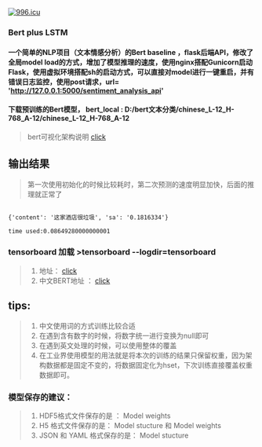 

[![996.icu](https://img.shields.io/badge/link-996.icu-red.svg)](https://996.icu)


### Bert plus LSTM
#### 一个简单的NLP项目（文本情感分析）的Bert baseline ，flask后端API，修改了全局model load的方式，增加了模型推理的速度，使用nginx搭配Gunicorn启动Flask，使用虚拟环境搭配sh的启动方式，可以直接对model进行一键重启，并有错误日志监控，使用post请求，url= 'http://127.0.0.1:5000/sentiment_analysis_api'



#### 下载预训练的Bert模型， bert_local :  D:/bert文本分类/chinese_L-12_H-768_A-12/chinese_L-12_H-768_A-12

> bert可视化架构说明  [click](http://jalammar.github.io/illustrated-transformer/)
 
## 输出结果
> 第一次使用初始化的时候比较耗时，第二次预测的速度明显加快，后面的推理就正常了

```

{'content': '这家酒店很垃圾', 'sa': '0.1816334'}

time used:0.08649280000000001

```

### tensorboard 加载 >tensorboard --logdir=tensorboard
> 1. 地址： [click](http://carrychang:6006/ )
> 2. 中文BERT地址 ： [click](https://storage.googleapis.com/bert_models/2018_11_03/chinese_L-12_H-768_A-12.zip)
## tips:
> 1. 中文使用词的方式训练比较合适
> 2. 在遇到含有数字的时候，将数字统一进行变换为null即可
> 3. 在遇到英文处理的时候，可以使用整体的覆盖
> 4. 在工业界使用模型的用法就是将本次的训练的结果只保留权重，因为架构数据都是固定不变的，将数据固定化为hset，下次训练直接覆盖权重数据即可。
### 模型保存的建议：
> 1. HDF5格式文件保存的是 ： Model weights
> 2. H5 格式文件保存的是： Model stucture 和 Model weights
> 3. JSON 和 YAML 格式保存的是： Model stucture
